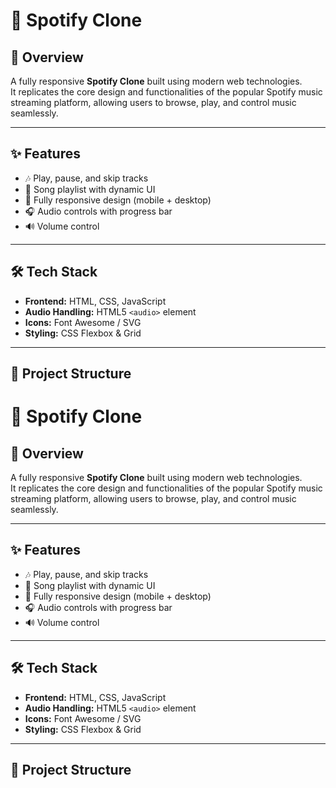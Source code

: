 # 🎵 Spotify Clone


## 📌 Overview
A fully responsive **Spotify Clone** built using modern web technologies.  
It replicates the core design and functionalities of the popular Spotify music streaming platform, allowing users to browse, play, and control music seamlessly.

---

## ✨ Features
- 🎶 Play, pause, and skip tracks
- 📜 Song playlist with dynamic UI
- 📱 Fully responsive design (mobile + desktop)
- 🎧 Audio controls with progress bar
- 🔊 Volume control

---

## 🛠️ Tech Stack
- **Frontend:** HTML, CSS, JavaScript  
- **Audio Handling:** HTML5 `<audio>` element  
- **Icons:** Font Awesome / SVG  
- **Styling:** CSS Flexbox & Grid

---

## 📂 Project Structure
# 🎵 Spotify Clone



## 📌 Overview
A fully responsive **Spotify Clone** built using modern web technologies.  
It replicates the core design and functionalities of the popular Spotify music streaming platform, allowing users to browse, play, and control music seamlessly.

---

## ✨ Features
- 🎶 Play, pause, and skip tracks
- 📜 Song playlist with dynamic UI
- 📱 Fully responsive design (mobile + desktop)
- 🎧 Audio controls with progress bar
- 🔊 Volume control

---

## 🛠️ Tech Stack
- **Frontend:** HTML, CSS, JavaScript  
- **Audio Handling:** HTML5 `<audio>` element  
- **Icons:** Font Awesome / SVG  
- **Styling:** CSS Flexbox & Grid

---

## 📂 Project Structure

